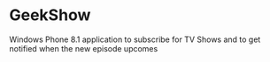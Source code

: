 # GeekShow
Windows Phone 8.1 application to subscribe for TV Shows and to get notified when the new episode upcomes
